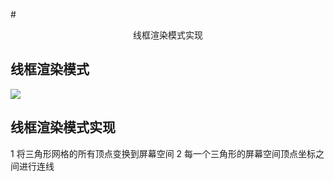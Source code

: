 #<center>线框渲染模式实现</center>

## 线框渲染模式

  ![](/images/wireframe.png)

## 线框渲染模式实现

1 将三角形网格的所有顶点变换到屏幕空间
2 每一个三角形的屏幕空间顶点坐标之间进行连线